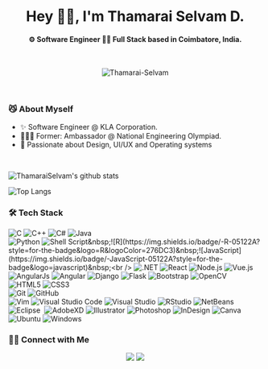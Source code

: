 <h1 align="center">Hey 👋🏽, I'm Thamarai Selvam D.</h1>
<h4 align="center"> ⚙️ Software Engineer 👨‍💻 Full Stack based in Coimbatore, India.</h4>

<br />


<p align="center"> <img src="https://komarev.com/ghpvc/?username=Thamarai-Selvam&style=flat-square" alt="Thamarai-Selvam" /> </p>
<br />

### 😼 About Myself
   - ✨ Software Engineer @ KLA Corporation.<br />
   - 👨🏽‍💻 Former: Ambassador @ National Engineering Olympiad.<br />
   - 🤔 Passionate about Design, UI/UX and Operating systems

<br />

![ThamaraiSelvam's github stats](https://github-readme-stats.vercel.app/api?username=Thamarai-Selvam&show_icons=true&theme=tokyonight)

![Top Langs](https://github-readme-stats.vercel.app/api/top-langs/?username=Thamarai-Selvam&layout=compact&theme=tokyonight)

### 🛠 Tech Stack

![C](https://img.shields.io/badge/-C-05122A?style=for-the-badge&logo=C&logoColor=A8B9CC)&nbsp;![C++](https://img.shields.io/badge/-C++-05122A?style=for-the-badge&logo=C%2B%2B&logoColor=00599C)&nbsp;![C#](https://img.shields.io/badge/c%23-05122A?&style=for-the-badge&logo=c-sharp&logoColor=00599C)&nbsp;![Java](https://img.shields.io/badge/-Java-05122A?style=for-the-badge&logo=Java&logoColor=FFA518)<br />
![Python](https://img.shields.io/badge/-Python-05122A?style=for-the-badge&logo=python)&nbsp;![Shell Script](https://img.shields.io/badge/shell_script-%23121011.svg?&style=for-the-badge&logo=gnu-bash&logoColor=white")&nbsp;![R](https://img.shields.io/badge/-R-05122A?style=for-the-badge&logo=R&logoColor=276DC3)&nbsp;![JavaScript](https://img.shields.io/badge/-JavaScript-05122A?style=for-the-badge&logo=javascript)&nbsp;<br />
![.NET](https://img.shields.io/badge/.NET-05122A?style=for-the-badge&logo=.net&logoColor=white)&nbsp;![React](https://img.shields.io/badge/-React-05122A?style=for-the-badge&logo=react)&nbsp;![Node.js](https://img.shields.io/badge/-Node.js-05122A?style=for-the-badge&logo=node.js)&nbsp;![Vue.js](https://img.shields.io/badge/-Vue.js-05122A?style=for-the-badge&logo=vue.js)&nbsp;![AngularJs](https://img.shields.io/badge/-AngularJs-05122A?style=for-the-badge&logo=angularjs)&nbsp;![Angular](https://img.shields.io/badge/-Angular-05122A?style=for-the-badge&logo=angular)&nbsp;![Django](https://img.shields.io/badge/-Django-05122A?style=for-the-badge&logo=django&logoColor=092E20)&nbsp;![Flask](https://img.shields.io/badge/-Flask-05122A?style=for-the-badge&logo=flask)&nbsp;![Bootstrap](https://img.shields.io/badge/-Bootstrap-05122A?style=for-the-badge&logo=bootstrap&logoColor=563D7C)&nbsp;![OpenCV](https://img.shields.io/badge/-opencv-05122A?style=for-the-badge&logo=opencv&logoColor=563D7C)&nbsp;<br />
![HTML5](https://img.shields.io/badge/-HTML5-05122A?style=for-the-badge&logo=HTML5)&nbsp;![CSS3](https://img.shields.io/badge/-CSS3-05122A?style=for-the-badge&logo=CSS3&logoColor=1572B6)&nbsp;<br />
![Git](https://img.shields.io/badge/-Git-05122A?style=for-the-badge&logo=git)&nbsp;![GitHub](https://img.shields.io/badge/-GitHub-05122A?style=for-the-badge&logo=github)&nbsp;<br />
![Vim](https://img.shields.io/badge/-Vim-05122A?style=for-the-badge&logo=vim&logoColor=007ACC)&nbsp;![Visual Studio Code](https://img.shields.io/badge/-Visual%20Studio%20Code-05122A?style=for-the-badge&logo=visual-studio-code&logoColor=007ACC)&nbsp;![Visual Studio](https://img.shields.io/badge/-Visual%20Studio-05122A?style=for-the-badge&logo=visual-studio&logoColor=007ACC)&nbsp;![RStudio](https://img.shields.io/badge/-RStudio-05122A?style=for-the-badge&logo=rstudio)&nbsp;![NetBeans](https://img.shields.io/badge/-NetBeans-05122A?style=for-the-badge&logo=apache-netbeans-ide&logoColor=2C2255)&nbsp;![Eclipse](https://img.shields.io/badge/-Eclipse-05122A?style=for-the-badge&logo=eclipse-ide&logoColor=2C2255)&nbsp;
![AdobeXD](https://img.shields.io/badge/adobexd-05122A?&style=for-the-badge&logo=adobe-xd&logoColor=white)&nbsp;![Illustrator](https://img.shields.io/badge/-Illustrator-05122A?style=for-the-badge&logo=adobe-illustrator)&nbsp;![Photoshop](https://img.shields.io/badge/-Photoshop-05122A?style=for-the-badge&logo=adobe-photoshop)&nbsp;![InDesign](https://img.shields.io/badge/-InDesign-05122A?style=for-the-badge&logo=adobe-indesign)&nbsp;![Canva](https://img.shields.io/badge/-canva-05122A?style=for-the-badge&logo=canva)&nbsp;<br />
![Ubuntu](https://img.shields.io/badge/-ubuntu-05122A?style=for-the-badge&logo=ubuntu)&nbsp;![Windows](https://img.shields.io/badge/-Windows-05122A?style=for-the-badge&logo=Windows)&nbsp;

### 🤝🏻 Connect with Me

<p align="center">
<a href="https://www.linkedin.com/in/thamarai-selvam-ba05b1171"><img src="https://img.shields.io/badge/-ThamaraiSelvam-blue?style=for-the-badge&logo=Linkedin"/></a>
<a href="mailto:sthamarai001@gmail.com"><img src="https://img.shields.io/badge/-sthamarai001@gmail.com-D14836?style=for-the-badge&logo=Gmail&logoColor=white"/></a>
</p>
